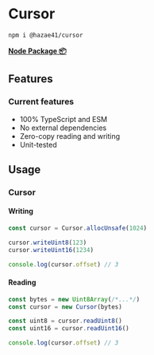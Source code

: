 # Cursor

```bash
npm i @hazae41/cursor
```

[**Node Package 📦**](https://www.npmjs.com/package/@hazae41/cursor)

## Features

### Current features
- 100% TypeScript and ESM
- No external dependencies
- Zero-copy reading and writing
- Unit-tested

## Usage

### Cursor

#### Writing

```typescript
const cursor = Cursor.allocUnsafe(1024)

cursor.writeUint8(123)
cursor.writeUint16(1234)

console.log(cursor.offset) // 3
```

#### Reading

```typescript
const bytes = new Uint8Array(/*...*/)
const cursor = new Cursor(bytes)

const uint8 = cursor.readUint8()
const uint16 = cursor.readUint16()

console.log(cursor.offset) // 3
```